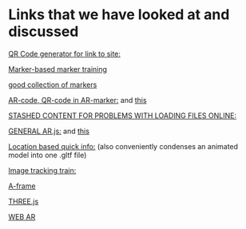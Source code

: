 # Links that we have looked at and discussed

[QR Code generator for link to site:](https://www.qrcode-monkey.com/)

[Marker-based marker training](https://ar-js-org.github.io/AR.js/three.js/examples/marker-training/examples/generator.html)

[good collection of markers](https://github.com/artoolkit/artoolkit5/tree/master/doc/patterns)

[AR-code, QR-code in AR-marker:](https://jeromeetienne.github.io/AR.js/three.js/examples/arcode.html) and [this](https://ar-code.com/)

[STASHED CONTENT FOR PROBLEMS WITH LOADING FILES ONLINE:](https://raw.githack.com/)

[GENERAL AR.js:](https://github.com/AR-js-org/AR.js) and [this](https://ar-js-org.github.io/AR.js-Docs/)

[Location based quick info:](https://ar-js-org.github.io/studio/pages/location/index.html) (also conveniently condenses an animated model into one .gltf file)

[Image tracking train:](https://carnaux.github.io/NFT-Marker-Creator/#/)

[A-frame](https://github.com/immersive-web/webxr-ar-module)

[THREE.js](https://threejs.org/)

[WEB AR](https://github.com/aframevr/aframe)
